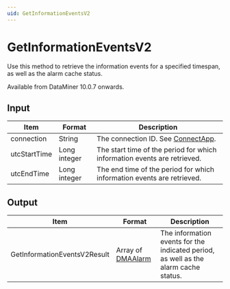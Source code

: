```yaml
---
uid: GetInformationEventsV2
---
```


# GetInformationEventsV2

Use this method to retrieve the information events for a specified timespan, as well as the alarm cache status.

Available from DataMiner 10.0.7 onwards.

## Input

| Item         | Format       | Description                                                              |
|--------------|--------------|--------------------------------------------------------------------------|
| connection   | String       | The connection ID. See [ConnectApp](xref:ConnectApp).                     |
| utcStartTime | Long integer | The start time of the period for which information events are retrieved. |
| utcEndTime   | Long integer | The end time of the period for which information events are retrieved.   |

## Output

| Item | Format | Description |
|--|--|--|
| GetInformationEventsV2Result | Array of [DMAAlarm](xref:DMAAlarm) | The information events for the indicated period, as well as the alarm cache status. |
